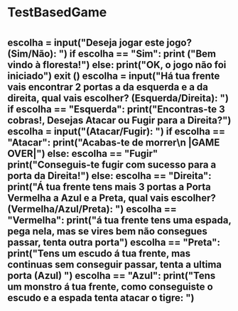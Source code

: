 <h1> TestBasedGame <h1>


<h2> escolha = input("Deseja jogar este jogo? (Sim/Não): ")
if escolha == "Sim":
    print ("Bem vindo à floresta!")
else:
  print("OK, o jogo não foi iniciado")
  exit ()
escolha = input("Há tua frente vais encontrar 2 portas a da esquerda e a da direita, qual vais escolher? (Esquerda/Direita): ")
if escolha == "Esquerda":
  print("Encontras-te 3 cobras!, Desejas Atacar ou Fugir para a Direita?")
  escolha = input("(Atacar/Fugir): ")
  if escolha == "Atacar":
    print("Acabas-te de morrer\n |GAME OVER|")
  else:
    escolha == "Fugir"
    print("Conseguis-te fugir com sucesso para a porta da Direita!")
else:
escolha == "Direita":
  print("Á tua frente tens mais 3 portas a Porta Vermelha a Azul e a Preta, qual vais escolher? (Vermelha/Azul/Preta): ")
  escolha == "Vermelha":
    print("á tua frente tens uma espada, pega nela, mas se vires bem não consegues passar, tenta outra porta")
  escolha == "Preta":
    print("Tens um escudo á tua frente, mas continuas sem conseguir passar, tenta a ultima porta (Azul) ")
  escolha == "Azul":
    print("Tens um monstro á tua frente, como conseguiste o escudo e a espada tenta atacar o tigre: ") <h2>
  
